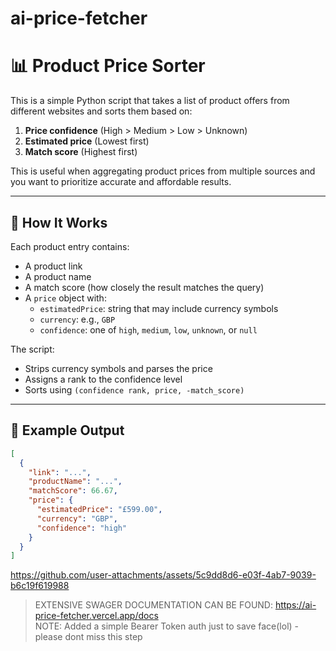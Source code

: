 # ai-price-fetcher

# 📊 Product Price Sorter

This is a simple Python script that takes a list of product offers from different websites and sorts them based on:

1. **Price confidence** (High > Medium > Low > Unknown)
2. **Estimated price** (Lowest first)
3. **Match score** (Highest first)

This is useful when aggregating product prices from multiple sources and you want to prioritize accurate and affordable results.

---

## 🔧 How It Works

Each product entry contains:
- A product link
- A product name
- A match score (how closely the result matches the query)
- A `price` object with:
  - `estimatedPrice`: string that may include currency symbols
  - `currency`: e.g., `GBP`
  - `confidence`: one of `high`, `medium`, `low`, `unknown`, or `null`

The script:
- Strips currency symbols and parses the price
- Assigns a rank to the confidence level
- Sorts using `(confidence rank, price, -match_score)`

---

## 🧪 Example Output

```json
[
  {
    "link": "...",
    "productName": "...",
    "matchScore": 66.67,
    "price": {
      "estimatedPrice": "£599.00",
      "currency": "GBP",
      "confidence": "high"
    }
  }
]
```

https://github.com/user-attachments/assets/5c9dd8d6-e03f-4ab7-9039-b6c19f619988

> EXTENSIVE SWAGER DOCUMENTATION CAN BE FOUND: https://ai-price-fetcher.vercel.app/docs  
> NOTE: Added a simple Bearer Token auth just to save face(lol) - please dont miss this step


